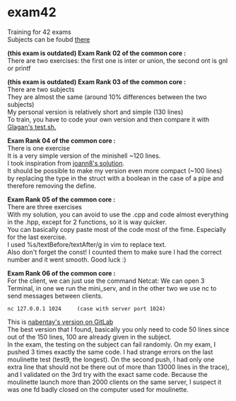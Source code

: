 # exam42
Training for 42 exams  
Subjects can be foubd [there](https://github.com/markveligod/examrank-02-03-04-05-06)  
  
<b>(this exam is outdated) Exam Rank 02 of the common core :</b><br>There are two exercises: the first one is inter or union, the second ont is gnl or printf

<b>(this exam is outdated) Exam Rank 03 of the common core :</b><br>There are two subjects<br>They are almost the same (around 10% differences between the two subjects)<br>My personal version is relatively short and simple (130 lines)<br>To train, you have to code your own version and then compare it with [Glagan's test.sh.](https://github.com/Glagan/42-exam-rank-03)

<b>Exam Rank 04 of the common core :</b><br>There is one exercise<br>It is a very simple version of the minishell ~120 lines.<br>I took inspiration from [joann8's solution](https://github.com/joann8/ExamTraining/tree/master/exam4).<br>It should be possible to make my version even more compact (~100 lines) by replacing the type in the struct with a boolean in the case of a pipe and therefore removing the define.

<b>Exam Rank 05 of the common core :</b><br>There are three exercises<br>With my solution, you can avoid to use the .cpp and code almost everything in the .hpp, except for 2 functions, so it is way quicker.<br>You can basically copy paste most of the code most of the fime. Especially for the last exercise.<br>I used %s/textBefore/textAfter/g in vim to replace text.<br>Also don't forget the const! I counted them to make sure I had the correct number and it went smooth. Good luck :)

<b>Exam Rank 06 of the common core :</b><br>For the client, we can just use the command Netcat:
We can open 3 Terminal, in one we run the mini_serv, and in the other two we use nc to send messages between clients.
```
nc 127.0.0.1 1024     (case with server port 1024)
```
This is [nabentay's version on GitLab](https://git.nabentay.fr/nabentay/me.gi/-/blob/master/mini_serv.c)<br>
The best version that I found, basically you only need to code 50 lines since out of the 150 lines, 100 are already given in the subject.<br>
In the exam, the testing on the subject can fail randomly. On my exam, I pushed 3 times exactly the same code. I had strange errors on the last moulinette test (test9, the longest). On the second push, I had only one extra line that should not be there out of more than 13000 lines in the trace), and I validated on the 3rd try with the exact same code. Because the moulinette launch more than 2000 clients on the same server, I suspect it was one fd badly closed on the computer used for moulinette.

<!--
-->

